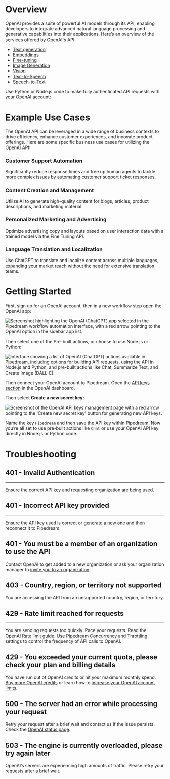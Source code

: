 # Overview

OpenAI provides a suite of powerful AI models through its API, enabling developers to integrate advanced natural language processing and generative capabilities into their applications. Here’s an overview of the services offered by OpenAI's API:

- [Text generation](https://platform.openai.com/docs/guides/text-generation)
- [Embeddings](https://platform.openai.com/docs/guides/embeddings)
- [Fine-tuning](https://platform.openai.com/docs/guides/fine-tuning)
- [Image Generation](https://platform.openai.com/docs/guides/images?context=node)
- [Vision](https://platform.openai.com/docs/guides/vision)
- [Text-to-Speech](https://platform.openai.com/docs/guides/text-to-speech)
- [Speech-to-Text](https://platform.openai.com/docs/guides/speech-to-text)

Use Python or Node.js code to make fully authenticated API requests with your OpenAI account:

# Example Use Cases

The OpenAI API can be leveraged in a wide range of business contexts to drive efficiency, enhance customer experiences, and innovate product offerings. Here are some specific business use cases for utilizing the OpenAI API:

### **Customer Support Automation**

Significantly reduce response times and free up human agents to tackle more complex issues by automating customer support ticket responses.

### **Content Creation and Management**

Utilize AI to generate high-quality content for blogs, articles, product descriptions, and marketing material.

### **Personalized Marketing and Advertising**

Optimize advertising copy and layouts based on user interaction data with a trained model via the Fine Tuning API.

### **Language Translation and Localization**

Use ChatGPT to translate and localize content across multiple languages, expanding your market reach without the need for extensive translation teams.

# Getting Started

First, sign up for an OpenAI account, then in a new workflow step open the OpenAI app:

![Screenshot highlighting the OpenAI (ChatGPT) app selected in the Pipedream workflow automation interface, with a red arrow pointing to the OpenAI option in the sidebar app list.](https://res.cloudinary.com/pipedreamin/image/upload/v1713464578/marketplace/apps/openai/CleanShot_2024-04-18_at_14.22.30_guc5ri.png)

Then select one of the Pre-built actions, or choose to use Node.js or Python:

![Interface showing a list of OpenAI (ChatGPT) actions available in Pipedream, including options for building API requests, using the API in Node.js and Python, and pre-built actions like Chat, Summarize Text, and Create Image (DALL-E).](https://res.cloudinary.com/pipedreamin/image/upload/v1713464768/marketplace/apps/openai/CleanShot_2024-04-18_at_14.25.46_akse9e.png)

Then connect your OpenAI account to Pipedream. Open the [API keys section](https://platform.openai.com/api-keys) in the OpenAI dashboard.

Then select **Create a new secret key:**

![Screenshot of the OpenAI API keys management page with a red arrow pointing to the 'Create new secret key' button for generating new API keys.](https://res.cloudinary.com/pipedreamin/image/upload/v1713464913/marketplace/apps/openai/CleanShot_2024-04-18_at_14.28.03_lw0pbw.png)

Name the key `Pipedream` and then save the API key within Pipedream. Now you’re all set to use pre-built actions like `Chat` or use your OpenAI API key directly in Node.js or Python code.

# Troubleshooting

## 401 - Invalid Authentication

---

Ensure the correct [API key](https://platform.openai.com/account/api-keys) and requesting organization are being used.

## 401 - Incorrect API key provided

---

Ensure the API key used is correct or [generate a new one](https://platform.openai.com/account/api-keys) and then reconnect it to Pipedream.

## 401 - You must be a member of an organization to use the API

Contact OpenAI to get added to a new organization or ask your organization manager to [invite you to an organization](https://platform.openai.com/account/team).

## 403 - Country, region, or territory not supported

You are accessing the API from an unsupported country, region, or territory.

## 429 - Rate limit reached for requests

---

You are sending requests too quickly. Pace your requests. Read the OpenAI [Rate limit guide](https://platform.openai.com/docs/guides/rate-limits). Use [Pipedream Concurrency and Throttling](https://pipedream.com/docs/workflows/concurrency-and-throttling) settings to control the frequency of API calls to OpenAI.

## 429 - You exceeded your current quota, please check your plan and billing details

You have run out of OpenAI credits or hit your maximum monthly spend. [Buy more OpenAI credits](https://platform.openai.com/account/billing) or learn how to [increase your OpenAI account limits](https://platform.openai.com/account/limits).

## 500 - The server had an error while processing your request

Retry your request after a brief wait and contact us if the issue persists. Check the [OpenAI status page](https://status.openai.com/).

## 503 - The engine is currently overloaded, please try again later

OpenAI’s servers are experiencing high amounts of traffic. Please retry your requests after a brief wait.
